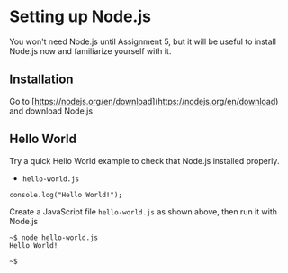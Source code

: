 # Setting up Node.js

You won't need Node.js until Assignment 5, but it will be useful to install Node.js now and familiarize yourself with it.


## Installation

Go to [https://nodejs.org/en/download](https://nodejs.org/en/download) and download Node.js


## Hello World

Try a quick Hello World example to check that Node.js installed properly.

* `hello-world.js`
```
console.log("Hello World!");
```

Create a JavaScript file `hello-world.js` as shown above, then run it with Node.js
```
~$ node hello-world.js
Hello World!

~$
```